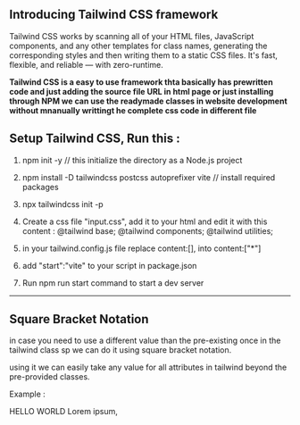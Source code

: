 <h2>Introducing Tailwind CSS framework</h2>

Tailwind CSS works by scanning all of your HTML files, JavaScript components, and any other templates for class names, generating the corresponding styles and then writing them to a static CSS files. It's fast, flexible, and reliable — with zero-runtime.


<b>Tailwind CSS is a easy to use framework thta basically has prewritten code and just adding the source file URL in html page or just installing through NPM we can use the readymade classes in website development without mnanually writtingt he complete css code in different file</b>


<h2> Setup Tailwind CSS, Run this :</h2>

1. npm init -y       // this initialize the directory as a Node.js project
2. npm install -D tailwindcss postcss autoprefixer vite  // install required packages
3. npx tailwindcss init -p
4. Create a css file "input.css", add it to your html and edit it with this content :
   @tailwind base;
   @tailwind components;
   @tailwind utilities;

5. in your tailwind.config.js file replace content:[], into content:["*"]
6. add "start":"vite" to your script in package.json
7. Run npm run start command to start a dev server
************************************************************************************************
<h2>Square Bracket Notation</h2>

in case you need to use a different value than the pre-existing once in the tailwind class sp we can do it using square bracket notation.

using it we can easily take any value for all attributes in tailwind beyond the pre-provided classes.

Example : <div class="p-[43px] bg-yellow-600 m-[32rem]">HELLO WORLD Lorem ipsum, </div>
